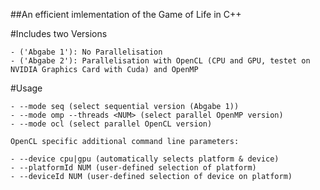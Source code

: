 ##An efficient imlementation of the Game of Life in C++

#Includes two Versions 

	- ('Abgabe 1'): No Parallelisation
	- ('Abgabe 2'): Parallelisation with OpenCL (CPU and GPU, testet on NVIDIA Graphics Card with Cuda) and OpenMP
	
#Usage

	- --mode seq (select sequential version (Abgabe 1))
	- --mode omp --threads <NUM> (select parallel OpenMP version)
	- --mode ocl (select parallel OpenCL version)
	
	OpenCL specific additional command line parameters:
	
	- --device cpu|gpu (automatically selects platform & device)
	- --platformId NUM (user-defined selection of platform)
	- --deviceId NUM (user-defined selection of device on platform)
